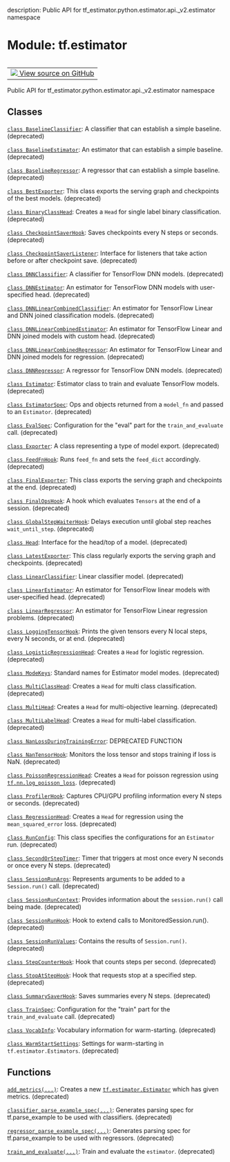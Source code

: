 description: Public API for tf_estimator.python.estimator.api._v2.estimator namespace

<div itemscope itemtype="http://developers.google.com/ReferenceObject">
<meta itemprop="name" content="tf.estimator" />
<meta itemprop="path" content="Stable" />
</div>

# Module: tf.estimator

<!-- Insert buttons and diff -->

<table class="tfo-notebook-buttons tfo-api nocontent" align="left">
<td>
  <a target="_blank" href="https://github.com/tensorflow/estimator/tree/master/tensorflow_estimator/python/estimator/api/_v2/estimator/__init__.py">
    <img src="https://www.tensorflow.org/images/GitHub-Mark-32px.png" />
    View source on GitHub
  </a>
</td>
</table>



Public API for tf_estimator.python.estimator.api._v2.estimator namespace



## Classes

[`class BaselineClassifier`](../tf/estimator/BaselineClassifier.md): A classifier that can establish a simple baseline. (deprecated)

[`class BaselineEstimator`](../tf/estimator/BaselineEstimator.md): An estimator that can establish a simple baseline. (deprecated)

[`class BaselineRegressor`](../tf/estimator/BaselineRegressor.md): A regressor that can establish a simple baseline. (deprecated)

[`class BestExporter`](../tf/estimator/BestExporter.md): This class exports the serving graph and checkpoints of the best models. (deprecated)

[`class BinaryClassHead`](../tf/estimator/BinaryClassHead.md): Creates a `Head` for single label binary classification. (deprecated)

[`class CheckpointSaverHook`](../tf/estimator/CheckpointSaverHook.md): Saves checkpoints every N steps or seconds. (deprecated)

[`class CheckpointSaverListener`](../tf/estimator/CheckpointSaverListener.md): Interface for listeners that take action before or after checkpoint save. (deprecated)

[`class DNNClassifier`](../tf/estimator/DNNClassifier.md): A classifier for TensorFlow DNN models. (deprecated)

[`class DNNEstimator`](../tf/estimator/DNNEstimator.md): An estimator for TensorFlow DNN models with user-specified head. (deprecated)

[`class DNNLinearCombinedClassifier`](../tf/estimator/DNNLinearCombinedClassifier.md): An estimator for TensorFlow Linear and DNN joined classification models. (deprecated)

[`class DNNLinearCombinedEstimator`](../tf/estimator/DNNLinearCombinedEstimator.md): An estimator for TensorFlow Linear and DNN joined models with custom head. (deprecated)

[`class DNNLinearCombinedRegressor`](../tf/estimator/DNNLinearCombinedRegressor.md): An estimator for TensorFlow Linear and DNN joined models for regression. (deprecated)

[`class DNNRegressor`](../tf/estimator/DNNRegressor.md): A regressor for TensorFlow DNN models. (deprecated)

[`class Estimator`](../tf/estimator/Estimator.md): Estimator class to train and evaluate TensorFlow models. (deprecated)

[`class EstimatorSpec`](../tf/estimator/EstimatorSpec.md): Ops and objects returned from a `model_fn` and passed to an `Estimator`. (deprecated)

[`class EvalSpec`](../tf/estimator/EvalSpec.md): Configuration for the "eval" part for the `train_and_evaluate` call. (deprecated)

[`class Exporter`](../tf/estimator/Exporter.md): A class representing a type of model export. (deprecated)

[`class FeedFnHook`](../tf/estimator/FeedFnHook.md): Runs `feed_fn` and sets the `feed_dict` accordingly. (deprecated)

[`class FinalExporter`](../tf/estimator/FinalExporter.md): This class exports the serving graph and checkpoints at the end. (deprecated)

[`class FinalOpsHook`](../tf/estimator/FinalOpsHook.md): A hook which evaluates `Tensors` at the end of a session. (deprecated)

[`class GlobalStepWaiterHook`](../tf/estimator/GlobalStepWaiterHook.md): Delays execution until global step reaches `wait_until_step`. (deprecated)

[`class Head`](../tf/estimator/Head.md): Interface for the head/top of a model. (deprecated)

[`class LatestExporter`](../tf/estimator/LatestExporter.md): This class regularly exports the serving graph and checkpoints. (deprecated)

[`class LinearClassifier`](../tf/estimator/LinearClassifier.md): Linear classifier model. (deprecated)

[`class LinearEstimator`](../tf/estimator/LinearEstimator.md): An estimator for TensorFlow linear models with user-specified head. (deprecated)

[`class LinearRegressor`](../tf/estimator/LinearRegressor.md): An estimator for TensorFlow Linear regression problems. (deprecated)

[`class LoggingTensorHook`](../tf/estimator/LoggingTensorHook.md): Prints the given tensors every N local steps, every N seconds, or at end. (deprecated)

[`class LogisticRegressionHead`](../tf/estimator/LogisticRegressionHead.md): Creates a `Head` for logistic regression. (deprecated)

[`class ModeKeys`](../tf/estimator/ModeKeys.md): Standard names for Estimator model modes. (deprecated)

[`class MultiClassHead`](../tf/estimator/MultiClassHead.md): Creates a `Head` for multi class classification. (deprecated)

[`class MultiHead`](../tf/estimator/MultiHead.md): Creates a `Head` for multi-objective learning. (deprecated)

[`class MultiLabelHead`](../tf/estimator/MultiLabelHead.md): Creates a `Head` for multi-label classification. (deprecated)

[`class NanLossDuringTrainingError`](../tf/estimator/NanLossDuringTrainingError.md): DEPRECATED FUNCTION

[`class NanTensorHook`](../tf/estimator/NanTensorHook.md): Monitors the loss tensor and stops training if loss is NaN. (deprecated)

[`class PoissonRegressionHead`](../tf/estimator/PoissonRegressionHead.md): Creates a `Head` for poisson regression using <a href="../tf/nn/log_poisson_loss.md"><code>tf.nn.log_poisson_loss</code></a>. (deprecated)

[`class ProfilerHook`](../tf/estimator/ProfilerHook.md): Captures CPU/GPU profiling information every N steps or seconds. (deprecated)

[`class RegressionHead`](../tf/estimator/RegressionHead.md): Creates a `Head` for regression using the `mean_squared_error` loss. (deprecated)

[`class RunConfig`](../tf/estimator/RunConfig.md): This class specifies the configurations for an `Estimator` run. (deprecated)

[`class SecondOrStepTimer`](../tf/estimator/SecondOrStepTimer.md): Timer that triggers at most once every N seconds or once every N steps. (deprecated)

[`class SessionRunArgs`](../tf/estimator/SessionRunArgs.md): Represents arguments to be added to a `Session.run()` call. (deprecated)

[`class SessionRunContext`](../tf/estimator/SessionRunContext.md): Provides information about the `session.run()` call being made. (deprecated)

[`class SessionRunHook`](../tf/estimator/SessionRunHook.md): Hook to extend calls to MonitoredSession.run(). (deprecated)

[`class SessionRunValues`](../tf/estimator/SessionRunValues.md): Contains the results of `Session.run()`. (deprecated)

[`class StepCounterHook`](../tf/estimator/StepCounterHook.md): Hook that counts steps per second. (deprecated)

[`class StopAtStepHook`](../tf/estimator/StopAtStepHook.md): Hook that requests stop at a specified step. (deprecated)

[`class SummarySaverHook`](../tf/estimator/SummarySaverHook.md): Saves summaries every N steps. (deprecated)

[`class TrainSpec`](../tf/estimator/TrainSpec.md): Configuration for the "train" part for the `train_and_evaluate` call. (deprecated)

[`class VocabInfo`](../tf/estimator/VocabInfo.md): Vocabulary information for warm-starting. (deprecated)

[`class WarmStartSettings`](../tf/estimator/WarmStartSettings.md): Settings for warm-starting in `tf.estimator.Estimators`. (deprecated)

## Functions

[`add_metrics(...)`](../tf/estimator/add_metrics.md): Creates a new <a href="../tf/estimator/Estimator.md"><code>tf.estimator.Estimator</code></a> which has given metrics. (deprecated)

[`classifier_parse_example_spec(...)`](../tf/estimator/classifier_parse_example_spec.md): Generates parsing spec for tf.parse_example to be used with classifiers. (deprecated)

[`regressor_parse_example_spec(...)`](../tf/estimator/regressor_parse_example_spec.md): Generates parsing spec for tf.parse_example to be used with regressors. (deprecated)

[`train_and_evaluate(...)`](../tf/estimator/train_and_evaluate.md): Train and evaluate the `estimator`. (deprecated)

